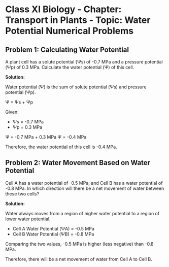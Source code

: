 # Class XI Biology - Chapter: Transport in Plants - Topic: Water Potential Numerical Problems

## Problem 1: Calculating Water Potential

A plant cell has a solute potential (Ψs) of -0.7 MPa and a pressure potential (Ψp) of 0.3 MPa. Calculate the water potential (Ψ) of this cell.

**Solution:**

Water potential (Ψ) is the sum of solute potential (Ψs) and pressure potential (Ψp).

Ψ = Ψs + Ψp

Given:
*   Ψs = -0.7 MPa
*   Ψp = 0.3 MPa

Ψ = -0.7 MPa + 0.3 MPa
Ψ = -0.4 MPa

Therefore, the water potential of this cell is -0.4 MPa.

## Problem 2: Water Movement Based on Water Potential

Cell A has a water potential of -0.5 MPa, and Cell B has a water potential of -0.8 MPa. In which direction will there be a net movement of water between these two cells?

**Solution:**

Water always moves from a region of higher water potential to a region of lower water potential.

*   Cell A Water Potential (ΨA) = -0.5 MPa
*   Cell B Water Potential (ΨB) = -0.8 MPa

Comparing the two values, -0.5 MPa is higher (less negative) than -0.8 MPa.

Therefore, there will be a net movement of water from Cell A to Cell B.